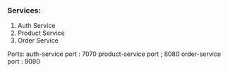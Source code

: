 ### Services:

1. Auth Service
2. Product Service
3. Order Service

Ports:
auth-service port : 7070
product-service port ; 8080
order-service port : 9090
